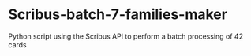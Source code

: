 # Scribus-batch-7-families-maker
Python script using the Scribus API to perform a batch processing of 42 cards
